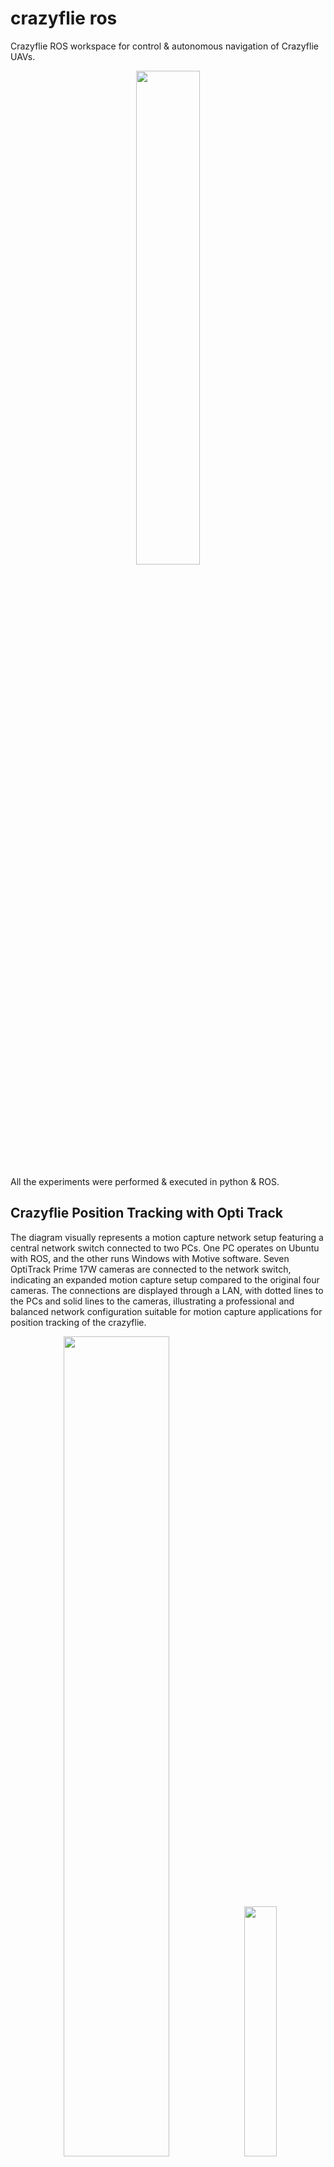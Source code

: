 # crazyflie ros
Crazyflie ROS workspace for control & autonomous navigation of Crazyflie UAVs.

<!-- First Row -->
<p align="center">
  <img src="media/crazyflie.jpeg" width="45%" />
</p>

All the experiments were performed & executed in python & ROS. 

## Crazyflie Position Tracking with Opti Track
The diagram visually represents a motion capture network setup featuring a central network switch connected to two PCs. One PC operates on Ubuntu with ROS, and the other runs Windows with Motive software. Seven OptiTrack Prime 17W cameras are connected to the network switch, indicating an expanded motion capture setup compared to the original four cameras. The connections are displayed through a LAN, with dotted lines to the PCs and solid lines to the cameras, illustrating a professional and balanced network configuration suitable for motion capture applications for position tracking of the crazyflie.

<!-- First Row -->
<p align="center">
  <img src="media/optitrack.png" width="58%" />
  <img src="media/optitrack1.png" width="32%" /> 
</p>

## Precision Landing with Crazyflie
<!-- First Row -->
<p align="center">
  <img src="media/crazyflie_chatgpt.png" width="22%" />
  <img src="media/crazyflie_chatgpt2.png" width="22%" /> 
  <img src="media/crazyflie_chatgpt3.png" width="22%" />
</p>

<!-- Third Row -->
<p align="center">
  <img src="media/crazyflie_chatgpt4.png" width="22%" />
  <img src="media/crazyflie_chatgpt5.png" width="22%" />
</p>

## Crazyflie API
This README provides instructions for working with Crazyflies on Ubuntu, including running the Crazyflie program, understanding the Crazyflie tutorial, and various commands for controlling the Crazyflie drone.

## Running the Crazyflie Program
To run the Crazyflie client, use the following command:
```bash
python3 -m cfclient.gui
```

## Crazyflie Tutorial
- Communication URI: `radio://0/80/2M/E7E7E7E7E7`
- Crazyradio PA
  - CRTP (Crazyradio Real-Time Protocol)
  - Medium: Radio used
  - Channel: 10-120
  - Speed: Communication speed in bits per second
  - Address: Address of the individual Crazyflie drone
- Broadcasting to multiple Crazyflies is possible on the same channel.

## Internal Measurement Unit (IMU)
- Accelerometers: Measures acceleration in xyz directions.
- Gyroscope: Measures angular movement.
- Pressure Sensor: Used for height estimation (barometer is off by default).

## Additional Information
- Maximum carrying weight: 15 grams.
- Flow deck can fly up to 4 meters or 13 feet.
- 30x30 pixel camera on the flow deck with a 4.2-degree field of view.
- Initial coordinates are set where the Crazyflie starts.

## Swarm Control
- Broadcasting: Sending messages with no return expected.
- Supports multiple Crazyflies per Crazyradio using the same channel.
- Specific trajectories cannot be sent at each time step.
- Crazyflies need to autonomously handle more tasks.

## Flashing Multiple Crazyflies
- Go to `examples/demos/swarm_demo`.
- Include geometry settings.
- Use the `.sh` script for flashing all drones: `./cload_all.sh`.

<!-- Second Row -->
<p align="center">
  <img src="media/crazyflie2.jpeg" width="45%" />
  <img src="media/crazyflie3.jpeg" width="48%" />
</p>

## Crazyflie Movement Commands
### Synchronization and Motion
```python
with SyncCrazyflie(URI) as scf:
    with MotionCommander(scf) as mc:
        # Movement commands here
```
### Using the Flow Deck for Localization
- The drone maintains height relative to the surface beneath the flow deck.
- The flow deck may have stability issues at high speeds, especially in circles.
- Refer to the Crazyflie Python library for more details: [Crazyflie Documentation](https://www.bitcraze.io/documentation/repository/crazyflie-lib-python/master/api/cflib/positioning/motion_commander/)

### Motion Commander
- Default height for takeoff: `MotionCommander(crazyflie, default_height=0.3)`
- Parameters:
  - `crazyflie`: A Crazyflie or SyncCrazyflie instance.
  - `default_height`: Default height for flying.

### Basic Movement Functions
- `move_distance(self, distance_x_m, distance_y_m, distance_z_m, velocity=0.2)`: Move in a straight line.
- `start_linear_motion(self, velocity_x_m, velocity_y_m, velocity_z_m, rate_yaw=0.0)`: Start a linear motion with optional yaw rate.

### Start/Stop Functions
- `take_off(self, height=None, velocity=0.2)`: Takeoff function.
- `stop(self)`: Stop any motion and hover.
- `land(self, velocity=0.2)`: Land the drone.

### Movement in Different Directions
- `up(self, distance_m, velocity=0.2)`: Move up.
- `down(self, distance_m, velocity=0.2)`: Move down.
- `forward(self, distance_m, velocity=0.2)`: Move forward.
- `back(self, distance_m, velocity=0.2)`: Move backward.
- `left(self, distance_m, velocity=0.2)`: Move left.
- `right(self, distance_m, velocity=0.2)`: Move right.

### Circular Movements
- `circle_left(self, radius_m, velocity=0.2, angle_degrees=360.0)`: Circle counter-clockwise.
- `circle_right(self, radius_m, velocity=0.2, angle_degrees=360.0)`: Circle clockwise.

### Left Movements
- `left(self, distance_m, velocity=0.2)`: Move to the left.
- `start_left(self, velocity=0.2)`: Start moving left immediately.
- `turn_left(self, angle_degrees, rate=72.0)`: Turn left on the spot.
- `start_turn_left(self, rate=72.0)`: Begin turning left immediately.
- `circle_left(self, radius_m, velocity=0.2, angle_degrees=360.0)`: Circle counter-clockwise.
- `start_circle_left(self, radius_m, velocity=0.2)`: Start circular motion to the left immediately.

### Right Movements
- `right(self, distance_m, velocity=0.2)`: Move to the right.
- `start_right(self, velocity=0.2)`: Start moving right immediately.
- `turn_right(self, angle_degrees, rate=72.0)`: Turn right on the spot.
- `start_turn_right(self, rate=72.0)`: Begin turning right immediately.
- `circle_right(self, radius_m, velocity=0.2, angle_degrees=360.0)`: Circle clockwise.
- `start_circle_right(self, radius_m, velocity=0.2)`: Start circular motion to the right immediately.

### Move Up/Down
- `up(self, distance_m, velocity=0.2)`: Go upwards.
  - `distance_m`: The distance to travel upwards in meters.
  - `velocity`: The velocity of the upward motion in meters per second.
- `start_up(self, velocity=0.2)`: Start moving upwards immediately.
- `down(self, distance_m, velocity=0.2)`: Go downwards.
  - `distance_m`: The distance to travel downwards in meters.
  - `velocity`: The velocity of the downward motion in meters per second.
- `start_down(self, velocity=0.2)`: Start moving downwards immediately.

### Move Forward/Back
- `forward(self, distance_m, velocity=0.2)`: Go forwards.
  - `distance_m`: The distance to travel forward in meters.
  - `velocity`: The velocity of the forward motion in meters per second.
- `start_forward(self, velocity=0.2)`: Start moving forward immediately.
- `back(self, distance_m, velocity=0.2)`: Go backwards.
  - `distance_m`: The distance to travel backward in meters.
  - `velocity`: The velocity of the backward motion in meters per second.
- `start_back(self, velocity=0.2)`: Start moving backward immediately.

For more detailed information, refer to the full PDF document on working with Crazyflies on Ubuntu.

# Supplimental Repository
1. https://github.com/ArghyaChatterjee/natnet_ros_cpp/
2. https://github.com/bitcraze/aideck-gap8-examples
3. https://github.com/bitcraze/crazyflie-clients-python
4. https://www.bitcraze.io/documentation/repository/crazyflie-lib-python/master/api/cflib/positioning/motion_commander/

Speicial thanks to Raymond Stevens for providing some of his documents & guidance during the project.
